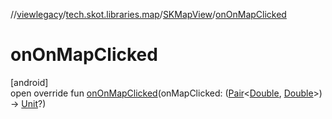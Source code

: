 //[viewlegacy](../../../index.md)/[tech.skot.libraries.map](../index.md)/[SKMapView](index.md)/[onOnMapClicked](on-on-map-clicked.md)

# onOnMapClicked

[android]\
open override fun [onOnMapClicked](on-on-map-clicked.md)(onMapClicked: ([Pair](https://kotlinlang.org/api/latest/jvm/stdlib/kotlin/-pair/index.html)&lt;[Double](https://kotlinlang.org/api/latest/jvm/stdlib/kotlin/-double/index.html), [Double](https://kotlinlang.org/api/latest/jvm/stdlib/kotlin/-double/index.html)&gt;) -&gt; [Unit](https://kotlinlang.org/api/latest/jvm/stdlib/kotlin/-unit/index.html)?)
